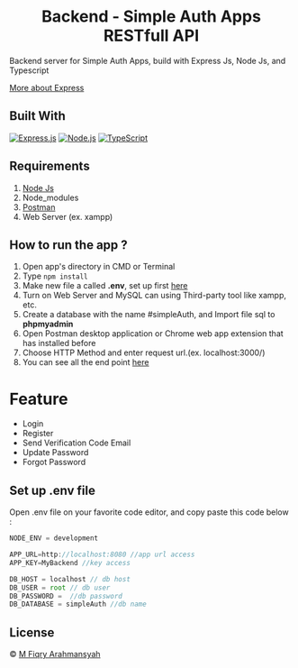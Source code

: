 <h1 align="center">Backend - Simple Auth Apps RESTfull API</h1>

Backend server for Simple Auth Apps, build with Express Js, Node Js, and Typescript

[More about Express](https://en.wikipedia.org/wiki/Express.js)


## Built With

[![Express.js](https://img.shields.io/badge/Express.js-4.x-orange.svg?style=rounded-square)](https://expressjs.com/en/starter/installing.html)
[![Node.js](https://img.shields.io/badge/Node.js-v.12.13-green.svg?style=rounded-square)](https://nodejs.org/)
[![TypeScript](https://img.shields.io/badge/Typescript.js-v.4.4.3-blue.svg?style=rounded-square)](https://www.typescriptlang.org/download)


## Requirements

1. <a href="https://nodejs.org/en/download/">Node Js</a>
2. Node_modules
3. <a href="https://www.getpostman.com/">Postman</a>
4. Web Server (ex. xampp)



## How to run the app ?

1. Open app's directory in CMD or Terminal
2. Type `npm install`
3. Make new file a called **.env**, set up first [here](#set-up-env-file)
4. Turn on Web Server and MySQL can using Third-party tool like xampp, etc.
5. Create a database with the name #simpleAuth, and Import file sql to **phpmyadmin**
6. Open Postman desktop application or Chrome web app extension that has installed before
7. Choose HTTP Method and enter request url.(ex. localhost:3000/)
8. You can see all the end point [here](https://documenter.getpostman.com/view/15940810/U16ks5xE)


# Feature
<ul>
<li>Login</li>
<li>Register</li>
<li>Send Verification Code Email</li>
<li>Update Password</li>
<li>Forgot Password</li>
</ul>


## Set up .env file

Open .env file on your favorite code editor, and copy paste this code below :

```js
NODE_ENV = development

APP_URL=http://localhost:8080 //app url access
APP_KEY=MyBackend //key access

DB_HOST = localhost // db host
DB_USER = root // db user
DB_PASSWORD =  //db password
DB_DATABASE = simpleAuth //db name
```


## License
© [M Fiqry Arahmansyah](https://www.instagram.com/xfiqryx/)
